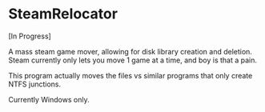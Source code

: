 # SteamRelocator

[In Progress]

A mass steam game mover, allowing for disk library creation and deletion. Steam currently only lets you move 1 game at a time, and boy is that a pain.


This program actually moves the files vs similar programs that only create NTFS junctions.


Currently Windows only.
